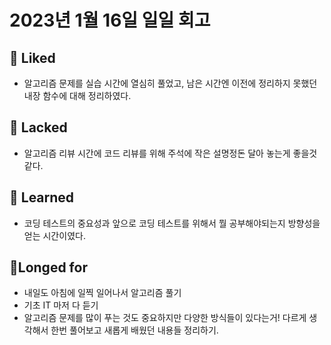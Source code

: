 # 2023년 1월 16일 일일 회고

## 💟 Liked
- 알고리즘 문제를 실습 시간에 열심히 풀었고, 남은 시간엔 이전에 정리하지 못했던 내장 함수에 대해 정리하였다.

## 🤦 Lacked
- 알고리즘 리뷰 시간에 코드 리뷰를 위해 주석에 작은 설명정돈 달아 놓는게 좋을것같다.

## 🧘 Learned
- 코딩 테스트의 중요성과 앞으로 코딩 테스트를 위해서 뭘 공부해야되는지 방향성을 얻는 시간이였다.

## 🙏Longed for
- 내일도 아침에 일찍 일어나서 알고리즘 풀기
- 기초 IT 마저 다 듣기
- 알고리즘 문제를 많이 푸는 것도 중요하지만 다양한 방식들이 있다는거! 다르게 생각해서 한번 풀어보고 새롭게 배웠던 내용들 정리하기.

